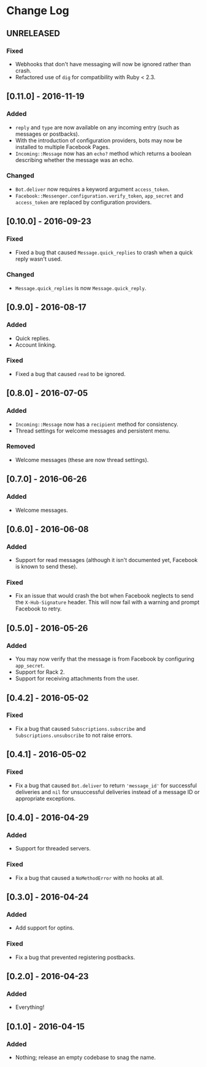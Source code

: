 # Change Log

## UNRELEASED
### Fixed
- Webhooks that don't have messaging will now be ignored rather than crash.
- Refactored use of `dig` for compatibility with Ruby < 2.3.

## [0.11.0] - 2016-11-19
### Added
- `reply` and `type` are now available on any incoming entry (such as messages
  or postbacks).
- With the introduction of configuration providers, bots may now be installed to
  multiple Facebook Pages.
- `Incoming::Message` now has an `echo?` method which returns a boolean
  describing whether the message was an echo.

### Changed
- `Bot.deliver` now requires a keyword argument `access_token`.
- `Facebook::Messenger.configuration.verify_token`, `app_secret` and
  `access_token` are replaced by configuration providers.

## [0.10.0] - 2016-09-23
### Fixed
- Fixed a bug that caused `Message.quick_replies` to crash when a
  quick reply wasn't used.

### Changed
- `Message.quick_replies` is now `Message.quick_reply`.

## [0.9.0] - 2016-08-17
### Added
- Quick replies.
- Account linking.

### Fixed
- Fixed a bug that caused `read` to be ignored.

## [0.8.0] - 2016-07-05
### Added
- `Incoming::Message` now has a `recipient` method for consistency.
- Thread settings for welcome messages and persistent menu.

### Removed
- Welcome messages (these are now thread settings).

## [0.7.0] - 2016-06-26
### Added
- Welcome messages.

## [0.6.0] - 2016-06-08
### Added
- Support for read messages (although it isn't documented yet, Facebook
  is known to send these).

### Fixed
- Fix an issue that would crash the bot when Facebook neglects to send the
  `X-Hub-Signature` header. This will now fail with a warning and prompt
  Facebook to retry.

## [0.5.0] - 2016-05-26
### Added
- You may now verify that the message is from Facebook by
  configuring `app_secret`.
- Support for Rack 2.
- Support for receiving attachments from the user.

## [0.4.2] - 2016-05-02
### Fixed
- Fix a bug that caused `Subscriptions.subscribe` and
  `Subscriptions.unsubscribe` to not raise errors.

## [0.4.1] - 2016-05-02
### Fixed
- Fix a bug that caused `Bot.deliver` to return `'message_id'` for successful
  deliveries and `nil` for unsuccessful deliveries instead of a message ID or
  appropriate exceptions.

## [0.4.0] - 2016-04-29
### Added
- Support for threaded servers.

### Fixed
- Fix a bug that caused a `NoMethodError` with no hooks at all.

## [0.3.0] - 2016-04-24
### Added
- Add support for optins.

### Fixed
- Fix a bug that prevented registering postbacks.

## [0.2.0] - 2016-04-23
### Added
- Everything!

## [0.1.0] - 2016-04-15
### Added
- Nothing; release an empty codebase to snag the name.
